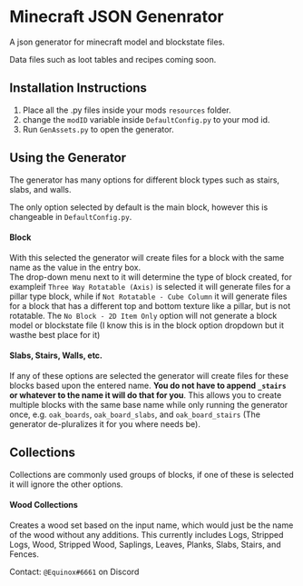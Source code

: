 # Minecraft JSON Genenrator
 A json generator for minecraft model and blockstate files.
 
 Data files such as loot tables and recipes coming soon.
 
## Installation Instructions
 1. Place all the .py files inside your mods `resources` folder.
 2. change the `modID` variable inside `DefaultConfig.py` to your mod id.
 3. Run `GenAssets.py` to open the generator.

## Using the Generator
 The generator has many options for different block types such as stairs, slabs, and walls.
 
 The only option selected by default is the main block, however this is changeable in `DefaultConfig.py`.
 
 #### Block
  With this selected the generator will create files for a block with the same name as the value in the entry box.       
  The drop-down menu next to it will determine the type of block created, for exampleif `Three Way Rotatable (Axis)`
  is selected it will generate files for a pillar type block, while if `Not Rotatable - Cube Column` it will
  generate files for a block that has a different top and bottom texture like a pillar, but is not rotatable.
  The `No Block - 2D Item Only` option will not generate a block model or blockstate file
  (I know this is in the block option dropdown but it wasthe best place for it)
  
 
 #### Slabs, Stairs, Walls, etc.
  If any of these options are selected the generator will create files for these blocks based upon the entered name.
  **You do not have to append `_stairs` or whatever to the name it will do that for you**.
  This allows you to create multiple blocks with the same base name while only running the generator once, 
  e.g. `oak_boards`, `oak_board_slabs`, and `oak_board_stairs` (The generator de-pluralizes it for you where needs be).
 
## Collections
 Collections are commonly used groups of blocks, if one of these is selected it will ignore the other options.
 
 #### Wood Collections
  Creates a wood set based on the input name, which would just be the name of the wood without any additions.
  This currently includes Logs, Stripped Logs, Wood, Stripped Wood, Saplings, Leaves, Planks, Slabs, Stairs, and Fences.
  
  
  
Contact: `@Equinox#6661` on Discord
